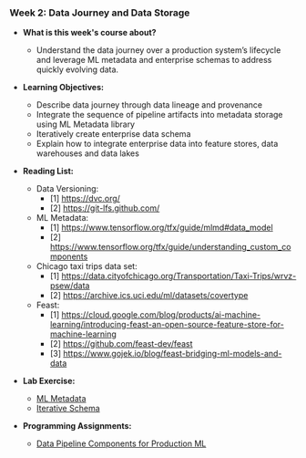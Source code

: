 ### Week 2: Data Journey and Data Storage

* **What is this week's course about?**
  * Understand the data journey over a production system’s lifecycle and leverage ML metadata and enterprise schemas to address quickly evolving data.

* **Learning Objectives:**
  * Describe data journey through data lineage and provenance
  * Integrate the sequence of pipeline artifacts into metadata storage using ML Metadata library
  * Iteratively create enterprise data schema
  * Explain how to integrate enterprise data into feature stores, data warehouses and data lakes

* **Reading List:**
  * Data Versioning:
    * [1] https://dvc.org/
    * [2] https://git-lfs.github.com/
  * ML Metadata:
    * [1] https://www.tensorflow.org/tfx/guide/mlmd#data_model
    * [2] https://www.tensorflow.org/tfx/guide/understanding_custom_components
  * Chicago taxi trips data set:
    * [1] https://data.cityofchicago.org/Transportation/Taxi-Trips/wrvz-psew/data
    * [2] https://archive.ics.uci.edu/ml/datasets/covertype
  * Feast:
    * [1] https://cloud.google.com/blog/products/ai-machine-learning/introducing-feast-an-open-source-feature-store-for-machine-learning
    * [2] https://github.com/feast-dev/feast
    * [3] https://www.gojek.io/blog/feast-bridging-ml-models-and-data

* **Lab Exercise:**
  * [ML Metadata]()
  * [Iterative Schema]()
 
* **Programming Assignments:**
  * [Data Pipeline Components for Production ML]()
